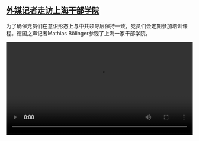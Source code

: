 <!--1625298425000-->
[外媒记者走访上海干部学院](https://www.dw.com/zh/%E5%A4%96%E5%AA%92%E8%AE%B0%E8%80%85%E8%B5%B0%E8%AE%BF%E4%B8%8A%E6%B5%B7%E5%B9%B2%E9%83%A8%E5%AD%A6%E9%99%A2/a-58141306)
------

<p>为了确保党员们在意识形态上与中共领导层保持一致，党员们会定期参加培训课程。德国之声记者Mathias Bölinger参观了上海一家干部学院。</small></p><video src="https://tvdownloaddw-a.akamaihd.net/dwtv_video/flv/vdt_zh/2021/bchi210702_001_15301bchi_210702_shanghai_sd_sor.mp4" controls style="width:100%"></video>
